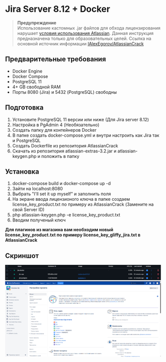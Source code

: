 #  Jira Server 8.12 + Docker

> **Предупреждение**  
> Использование кастомных .jar файлов для обхода лицензирования нарушает [условия использования Atlassian](https://www.atlassian.com/licensing). Данная инструкция предназначена только для образовательных целей.
> Ссылка на основной источник информации [IAlexEgorov/AtlassianCrack](https://github.com/IAlexEgorov/AtlassianCrack/tree/main)

##  Предварительные требования
- Docker Engine
- Docker Compose
- PostgreSQL 11
- 4+ GB свободной RAM
- Порты 8080 (Jira) и 5432 (PostgreSQL) свободны

## Подготовка
1. Установите PostgreSQL 11 версии или ниже (Для Jira server 8.12)
2. Настройка в PgAdmin 4 (Необязательно)
3. Создать папку для контейнеров Docker
4. В папке создать docker-compose.yml и внутри настроить как Jira так и PostgreSQL
5. Создать Dockerfile из репозитория AtlassianCrack
6. Скачать из репозитория atlassian-extras-3.2.jar и atlassian-keygen.php и положить в папку

## Установка
1. docker-compose build и docker-compose up -d
2. Зайти на localhost:8080
3. Выбрать "I'll set it up myself" и заполнить поля
4. На экране ввода лицензионого ключа в папке создаем license_key_product.txt по примеру из AtlassianCrack (Замените на свой Server ID)
5. php atlassian-keygen.php -e license_key_product.txt
6. Вводим полученый ключ

**Для плагинов из магазина вам необходим новый license_key_product.txt по примеру license_key_gliffy_jira.txt в AtlassianCrack**

## Скриншот

![Интерфейс Docker](screenshots/docker_screen.png)
![Интерфейс Jira](screenshots/jira_screen.png)
